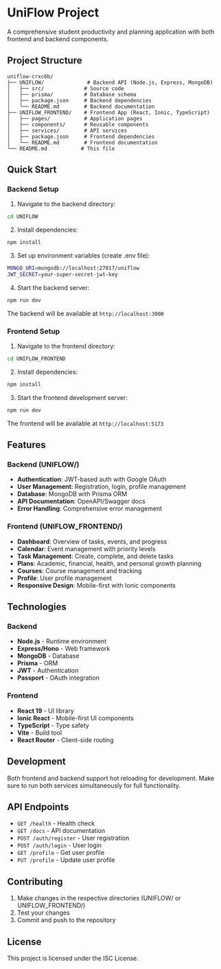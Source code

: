 # UniFlow Project

A comprehensive student productivity and planning application with both frontend and backend components.

## Project Structure

```
uniflow-crxc6b/
├── UNIFLOW/              # Backend API (Node.js, Express, MongoDB)
│   ├── src/             # Source code
│   ├── prisma/          # Database schema
│   ├── package.json     # Backend dependencies
│   └── README.md        # Backend documentation
├── UNIFLOW_FRONTEND/    # Frontend App (React, Ionic, TypeScript)
│   ├── pages/           # Application pages
│   ├── components/      # Reusable components
│   ├── services/        # API services
│   ├── package.json     # Frontend dependencies
│   └── README.md        # Frontend documentation
└── README.md           # This file
```

## Quick Start

### Backend Setup

1. Navigate to the backend directory:
```bash
cd UNIFLOW
```

2. Install dependencies:
```bash
npm install
```

3. Set up environment variables (create .env file):
```bash
MONGO_URI=mongodb://localhost:27017/uniflow
JWT_SECRET=your-super-secret-jwt-key
```

4. Start the backend server:
```bash
npm run dev
```

The backend will be available at `http://localhost:3000`

### Frontend Setup

1. Navigate to the frontend directory:
```bash
cd UNIFLOW_FRONTEND
```

2. Install dependencies:
```bash
npm install
```

3. Start the frontend development server:
```bash
npm run dev
```

The frontend will be available at `http://localhost:5173`

## Features

### Backend (UNIFLOW/)
- **Authentication**: JWT-based auth with Google OAuth
- **User Management**: Registration, login, profile management
- **Database**: MongoDB with Prisma ORM
- **API Documentation**: OpenAPI/Swagger docs
- **Error Handling**: Comprehensive error management

### Frontend (UNIFLOW_FRONTEND/)
- **Dashboard**: Overview of tasks, events, and progress
- **Calendar**: Event management with priority levels
- **Task Management**: Create, complete, and delete tasks
- **Plans**: Academic, financial, health, and personal growth planning
- **Courses**: Course management and tracking
- **Profile**: User profile management
- **Responsive Design**: Mobile-first with Ionic components

## Technologies

### Backend
- **Node.js** - Runtime environment
- **Express/Hono** - Web framework
- **MongoDB** - Database
- **Prisma** - ORM
- **JWT** - Authentication
- **Passport** - OAuth integration

### Frontend
- **React 19** - UI library
- **Ionic React** - Mobile-first UI components
- **TypeScript** - Type safety
- **Vite** - Build tool
- **React Router** - Client-side routing

## Development

Both frontend and backend support hot reloading for development. Make sure to run both services simultaneously for full functionality.

## API Endpoints

- `GET /health` - Health check
- `GET /docs` - API documentation
- `POST /auth/register` - User registration
- `POST /auth/login` - User login
- `GET /profile` - Get user profile
- `PUT /profile` - Update user profile

## Contributing

1. Make changes in the respective directories (UNIFLOW/ or UNIFLOW_FRONTEND/)
2. Test your changes
3. Commit and push to the repository

## License

This project is licensed under the ISC License.
